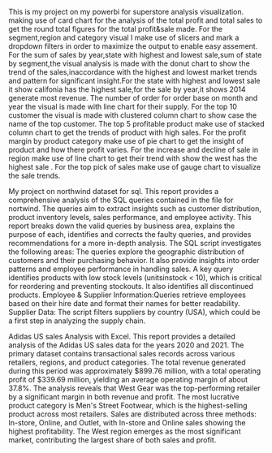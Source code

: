 This is my project on my powerbi for superstore analysis visualization.
making use of card chart for the analysis of the total profit and total sales to get the round total figures for the total profit&sale made.
For the segment,region and category visual I make use of slicers and mark a dropdown filters in order to maximize the output to enable easy assement.
For the sum of sales by year,state with highest and lowest sale,sum of state by segment,the visual analysis is made with the donut chart to show the trend of the sales,inaccordance with the highest and lowest market trends and pattern for significant insight.For the state with highest and lowest sale it show califonia has the highest sale,for the sale by year,it shows 2014 generate most revenue.
The number of order for order base on month and year the visual is made with line chart for their supply.
For the top 10 customer the visual is made with clustered column chart to show case the name  of the top customer.
The top 5 profitable product make use of stacked column chart to get the trends of product with high sales.
For the profit margin by product category make use of pie chart to get the insight of  product  and  how there profit varies.
For the increase and decline of sale in region make use of line chart to get their trend with show the west has the highest sale .
For the top pick of sales make use of gauge chart to visualize the sale trends.

My project on northwind dataset for sql.
This report provides a comprehensive analysis of the SQL queries contained in the file for nortwind.
The queries aim to extract insights such as customer distribution, product inventory levels, sales performance, and employee activity. This report breaks down the valid queries by business area, explains the purpose of each, identifies and corrects the faulty queries, and provides recommendations for a more in-depth analysis.
The SQL script investigates the following areas:
The queries explore the geographic distribution of customers and their purchasing behavior.
It also provide insights into order patterns and employee performance in handling sales.
A key query identifies products with low stock levels (unitsinstock < 10), which is critical for reordering and preventing stockouts. It also identifies all discontinued products.
Employee & Supplier Information:Queries retrieve employees based on their hire date and format their names for better readability.
Supplier Data: The script filters suppliers by country (USA), which could be a first step in analyzing the supply chain. 

Adidas US sales Analysis with Excel.
This report provides a detailed analysis of the Adidas US sales data for the years 2020 and 2021. The primary dataset contains transactional sales records across various retailers, regions, and product categories. The total revenue generated during this period was approximately $899.76 million, with a total operating profit of $339.69 million, yielding an average operating margin of about 37.8%.
The analysis reveals that West Gear was the top-performing retailer by a significant margin in both revenue and profit. The most lucrative product category is Men's Street Footwear, which is the highest-selling product across most retailers. Sales are distributed across three methods: In-store, Online, and Outlet, with In-store and Online sales showing the highest profitability. The West region emerges as the most significant market, contributing the largest share of both sales and profit.

